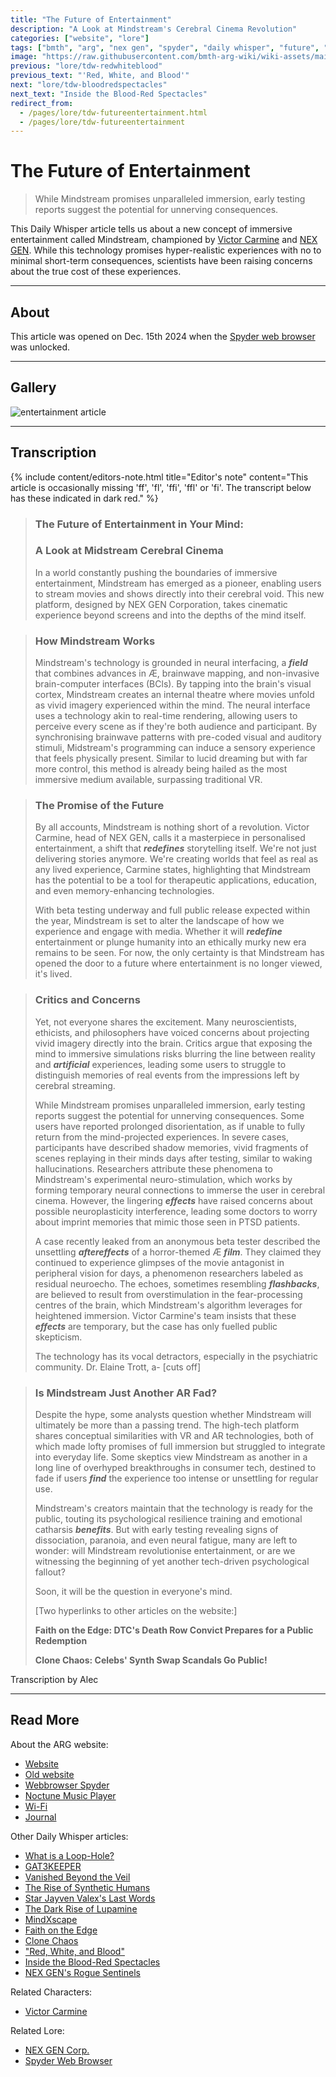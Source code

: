 ```yaml
---
title: "The Future of Entertainment"
description: "A Look at Mindstream's Cerebral Cinema Revolution"
categories: ["website", "lore"]
tags: ["bmth", "arg", "nex gen", "spyder", "daily whisper", "future", "entertainment"]
image: "https://raw.githubusercontent.com/bmth-arg-wiki/wiki-assets/main/lore/webbrowser/dailywhisper/entertainment-300x300.png"
previous: "lore/tdw-redwhiteblood"
previous_text: "'Red, White, and Blood'"
next: "lore/tdw-bloodredspectacles"
next_text: "Inside the Blood-Red Spectacles"
redirect_from:
  - /pages/lore/tdw-futureentertainment.html
  - /pages/lore/tdw-futureentertainment
---
```

# The Future of Entertainment

> While Mindstream promises unparalleled immersion, early testing reports suggest the potential for unnerving consequences.

This Daily Whisper article tells us about a new concept of immersive entertainment called Mindstream, 
championed by [Victor Carmine](../characters/victor-carmine) and [NEX GEN](../lore/nex-gen-corporation).
While this technology promises hyper-realistic experiences with no to minimal short-term consequences, 
scientists have been raising concerns about the true cost of these experiences. 

***

## About

This article was opened on Dec. 15th 2024 when the [Spyder web browser](webbrowser) was unlocked.

***

## Gallery

![entertainment article](https://raw.githubusercontent.com/bmth-arg-wiki/wiki-assets/main/lore/webbrowser/dailywhisper/entertainment.png)

***

## Transcription

{% include content/editors-note.html
title="Editor's note"
content="This article is occasionally missing 'ff', 'fl', 'ffi', 'ffl' or 'fi'. The transcript below has these indicated in dark red."
%}

> ### The Future of Entertainment in Your Mind:
> 
> ### A Look at Midstream Cerebral Cinema
>
> In a world constantly pushing the boundaries of immersive entertainment, Mindstream has emerged as a pioneer, 
> enabling users to stream movies and shows directly into their cerebral void. This new platform, designed by NEX GEN Corporation, 
> takes cinematic experience beyond screens and into the depths of the mind itself.

> ### How Mindstream Works
>
> Mindstream's technology is grounded in neural interfacing, a **_field_** that combines advances in Æ, brainwave mapping, 
> and non-invasive brain-computer interfaces (BCls). By tapping into the brain's visual cortex, 
> Mindstream creates an internal theatre where movies unfold as vivid imagery experienced within the mind. 
> The neural interface uses a technology akin to real-time rendering, 
> allowing users to perceive every scene as if they're both audience and participant. 
> By synchronising brainwave patterns with pre-coded visual and auditory stimuli, 
> Midstream's programming can induce a sensory experience that feels physically present. 
> Similar to lucid dreaming but with far more control, this method is already being hailed as the most immersive medium available, 
> surpassing traditional VR.

> ### The Promise of the Future
>
> By all accounts, Mindstream is nothing short of a revolution. Victor Carmine, head of NEX GEN, 
> calls it a masterpiece in personalised entertainment, a shift that **_redefines_** storytelling itself. 
> We're not just delivering stories anymore. We're creating worlds that feel as real as any lived experience, Carmine states, 
> highlighting that Mindstream has the potential to be a tool for therapeutic applications, education, 
> and even memory-enhancing technologies.
> 
> With beta testing underway and full public release expected within the year, 
> Mindstream is set to alter the landscape of how we experience and engage with media. 
> Whether it will **_redefine_** entertainment or plunge humanity into an ethically murky new era remains to be seen. 
> For now, the only certainty is that Mindstream has opened the door to a future where entertainment is no longer viewed, 
> it's lived.

> ### Critics and Concerns
>
> Yet, not everyone shares the excitement. Many neuroscientists, ethicists, 
> and philosophers have voiced concerns about projecting vivid imagery directly into the brain. 
> Critics argue that exposing the mind to immersive simulations risks blurring the line between reality and **_artificial_** experiences, 
> leading some users to struggle to distinguish memories of real events from the impressions left by cerebral streaming.
> 
> While Mindstream promises unparalleled immersion, early testing reports suggest the potential for unnerving consequences. 
> Some users have reported prolonged disorientation, as if unable to fully return from the mind-projected experiences. 
> In severe cases, participants have described shadow memories, 
> vivid fragments of scenes replaying in their minds days after testing, similar to waking hallucinations. 
> Researchers attribute these phenomena to Mindstream's experimental neuro-stimulation, 
> which works by forming temporary neural connections to immerse the user in cerebral cinema. 
> However, the lingering **_effects_** have raised concerns about possible neuroplasticity interference, 
> leading some doctors to worry about imprint memories that mimic those seen in PTSD patients.
>
> A case recently leaked from an anonymous beta tester described the unsettling **_aftereffects_** of a horror-themed Æ **_film_**. 
> They claimed they continued to experience glimpses of the movie antagonist in peripheral vision for days, 
> a phenomenon researchers labeled as residual neuroecho. The echoes, sometimes resembling **_flashbacks_**, 
> are believed to result from overstimulation in the fear-processing centres of the brain, 
> which Mindstream's algorithm leverages for heightened immersion. 
> Victor Carmine's team insists that these **_effects_** are temporary, but the case has only fuelled public skepticism.
>
> The technology has its vocal detractors, especially in the psychiatric community. Dr. Elaine Trott, a- [cuts off]

> ### Is Mindstream Just Another AR Fad?
> 
> Despite the hype, some analysts question whether Mindstream will ultimately be more than a passing trend. 
> The high-tech platform shares conceptual similarities with VR and AR technologies, 
> both of which made lofty promises of full immersion but struggled to integrate into everyday life. 
> Some skeptics view Mindstream as another in a long line of overhyped breakthroughs in consumer tech, 
> destined to fade if users **_find_** the experience too intense or unsettling for regular use.
> 
> Mindstream's creators maintain that the technology is ready for the public, 
> touting its psychological resilience training and emotional catharsis **_benefits_**. 
> But with early testing revealing signs of dissociation, paranoia, and even neural fatigue, many are left to wonder: 
> will Mindstream revolutionise entertainment, or are we witnessing the beginning of yet another tech-driven psychological fallout?
>
> Soon, it will be the question in everyone's mind.
> 
> [Two hyperlinks to other articles on the website:]
>
> __Faith on the Edge: DTC's Death Row Convict Prepares for a Public Redemption__
> 
> __Clone Chaos: Celebs' Synth Swap Scandals Go Public!__

Transcription by Alec

***

## Read More

About the ARG website:

- [Website](website)
- [Old website](website-v1)
- [Webbrowser Spyder](webbrowser)
- [Noctune Music Player](website-songs)
- [Wi-Fi](wifi)
- [Journal](journal)

Other Daily Whisper articles:

- [What is a Loop-Hole?](tdw-loophole)
- [GAT3KEEPER](tdw-gatekeeper)
- [Vanished Beyond the Veil](tdw-vanished)
- [The Rise of Synthetic Humans](tdw-riseofsynth)
- [Star Jayven Valex's Last Words](tdw-valexlastwords)
- [The Dark Rise of Lupamine](tdw-riseoflupamine)
- [MindXscape](tdw-mindxscape)
- [Faith on the Edge](tdw-faithedge)
- [Clone Chaos](tdw-clonechaos)
- ["Red, White, and Blood"](tdw-redwhiteblood)
- [Inside the Blood-Red Spectacles](tdw-bloodredspectacles)
- [NEX GEN's Rogue Sentinels](tdw-roguesentinels)

Related Characters:

- [Victor Carmine](../characters/victor-carmine)

Related Lore:

- [NEX GEN Corp.](../lore/nex-gen-corporation)
- [Spyder Web Browser](webbrowser)